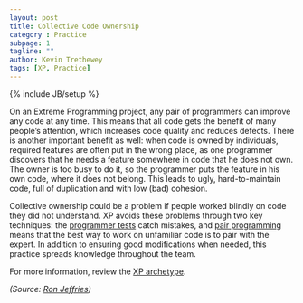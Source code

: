 ```yaml
---
layout: post
title: Collective Code Ownership
category : Practice
subpage: 1
tagline: ""
author: Kevin Trethewey
tags: [XP, Practice]
---
```

{% include JB/setup %}

On an Extreme Programming project, any pair of programmers can improve any code at any time. This means that all code gets the benefit of many people’s attention, which increases code quality and reduces defects. There is another important benefit as well: when code is owned by individuals, required features are often put in the wrong place, as one programmer discovers that he needs a feature somewhere in code that he does not own. The owner is too busy to do it, so the programmer puts the feature in his own code, where it does not belong. This leads to ugly, hard-to-maintain code, full of duplication and with low (bad) cohesion.

Collective ownership could be a problem if people worked blindly on code they did not understand. XP avoids these problems through two key techniques: the [programmer tests](/practice/TDD) catch mistakes, and [pair programming](/practice/PairProgramming) means that the best way to work on unfamiliar code is to pair with the expert. In addition to ensuring good modifications when needed, this practice spreads knowledge throughout the team.

For more information, review the [XP archetype](/archetype/XP).

*(Source: [Ron Jeffries](http://ronjeffries.com/xprog/what-is-extreme-programming))*
